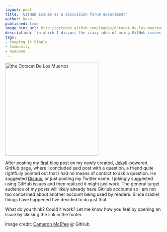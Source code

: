 ```yaml
---
layout: post
title: 'GitHub Issues as a discussion forum experiment'
author: Dave
published: true
image_hint_url: http://octodex.github.com/images/octocat-de-los-muertos.jpg
description: 'in which I discuss the crazy idea of using GitHub issues instead of a more traditional discussion platform for blog feedback.'
tags:
- Keeping It Simple
- Community
- Awesome
---
```


<a href="http://octodex.github.com/octocat-de-los-muertos/">
  <img class="header" src="http://octodex.github.com/images/octocat-de-los-muertos.jpg" alt="the Octocat De Los Muertos" width="300">
</a>

After posting my [first](/2012/12/25/coffee-setups-for-the-persnikkity.html)
blog post on my newly created,
[Jekyll](https://github.com/mojombo/jekyll)-powered, GitHub page, where I
concluded said post with a question, a friend quite rightfully pointed out that
I had no means of contact to ask a question.  He suggested
[Disqus](http://disqus.com/), or just posting my Twitter name. I jokingly
suggested using GitHub issues and then realized it might just work.  The general
target audience of my posts will likely already have GitHub accounts so I am not
too concerned about another account being used by readers.  Since crazier things
have happened I've decided to do just that.

What do you think?  Could it work?  Let me know how you feel by opening an Issue
by clicking the link in the footer.

Image credit: [Cameron McEfee](https://github.com/cameronmcefee) @ GitHub
